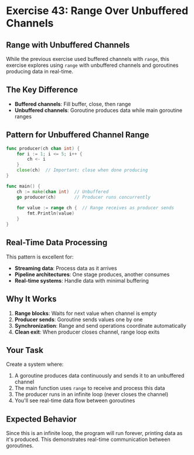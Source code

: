 # Exercise 43: Range Over Unbuffered Channels

## Range with Unbuffered Channels

While the previous exercise used buffered channels with `range`, this exercise explores using `range` with unbuffered channels and goroutines producing data in real-time.

## The Key Difference

- **Buffered channels**: Fill buffer, close, then range
- **Unbuffered channels**: Goroutine produces data while main goroutine ranges

## Pattern for Unbuffered Channel Range

```go
func producer(ch chan int) {
    for i := 1; i <= 5; i++ {
        ch <- i
    }
    close(ch)  // Important: close when done producing
}

func main() {
    ch := make(chan int)  // Unbuffered
    go producer(ch)       // Producer runs concurrently
    
    for value := range ch {  // Range receives as producer sends
        fmt.Println(value)
    }
}
```

## Real-Time Data Processing

This pattern is excellent for:
- **Streaming data**: Process data as it arrives
- **Pipeline architectures**: One stage produces, another consumes
- **Real-time systems**: Handle data with minimal buffering

## Why It Works

1. **Range blocks**: Waits for next value when channel is empty
2. **Producer sends**: Goroutine sends values one by one
3. **Synchronization**: Range and send operations coordinate automatically
4. **Clean exit**: When producer closes channel, range loop exits

## Your Task

Create a system where:
1. A goroutine produces data continuously and sends it to an unbuffered channel
2. The main function uses `range` to receive and process this data
3. The producer runs in an infinite loop (never closes the channel)
4. You'll see real-time data flow between goroutines

## Expected Behavior

Since this is an infinite loop, the program will run forever, printing data as it's produced. This demonstrates real-time communication between goroutines.